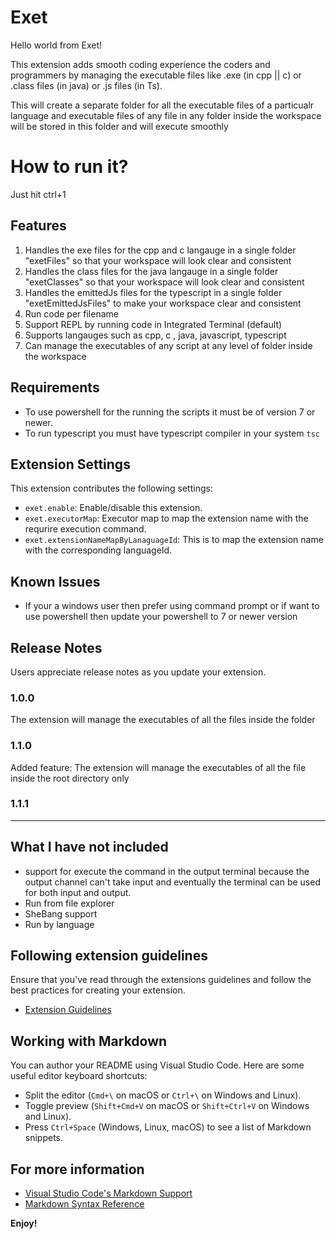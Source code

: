 # Exet 

Hello world from Exet!

This extension adds smooth coding experience the coders and programmers by managing the executable files like .exe (in cpp || c)
or .class files (in java) or .js files (in Ts).

This will create a separate folder for all the executable files of a particualr language and executable files of any file in any folder inside the workspace will be stored in this folder and will execute smoothly

# How to run it?
Just hit ctrl+1

## Features

1. Handles the exe files for the cpp and c langauge in a single folder "exetFiles" so that your workspace will look clear and consistent
2. Handles the class files for the java langauge in a single folder "exetClasses" so that your workspace will look clear and consistent
3. Handles the emittedJs files for the typescript in a single folder "exetEmittedJsFiles" to make your workspace clear and consistent
4. Run code per filename
5. Support REPL by running code in Integrated Terminal (default)
6. Supports langauges such as cpp, c , java, javascript, typescript
7. Can manage the executables of any script at any level of folder inside the workspace 


## Requirements

- To use powershell for the running the scripts it must be of version 7 or newer.
- To run typescript you must have typescript compiler in your system `tsc`

## Extension Settings

This extension contributes the following settings:

* `exet.enable`: Enable/disable this extension.
* `exet.executorMap`: Executor map to map the extension name with the requrire execution command.
* `exet.extensionNameMapByLanaguageId`: This is to map the extension name with the corresponding languageId.

## Known Issues

- If your a windows user then prefer using command prompt or if want to use powershell then update your powershell to 7 or newer version 

## Release Notes

Users appreciate release notes as you update your extension.

### 1.0.0

The extension will manage the executables of all the files inside the folder

### 1.1.0

Added feature: The extension will manage the executables of all the file inside the root directory only

### 1.1.1

---

## What I have not included

- support for execute the command in the output terminal because the output channel can't take input and eventually the terminal can be used for both input and output.
- Run from file explorer 
- SheBang support
- Run by language

## Following extension guidelines

Ensure that you've read through the extensions guidelines and follow the best practices for creating your extension.

* [Extension Guidelines](https://code.visualstudio.com/api/references/extension-guidelines)

## Working with Markdown

You can author your README using Visual Studio Code. Here are some useful editor keyboard shortcuts:

* Split the editor (`Cmd+\` on macOS or `Ctrl+\` on Windows and Linux).
* Toggle preview (`Shift+Cmd+V` on macOS or `Shift+Ctrl+V` on Windows and Linux).
* Press `Ctrl+Space` (Windows, Linux, macOS) to see a list of Markdown snippets.

## For more information

* [Visual Studio Code's Markdown Support](http://code.visualstudio.com/docs/languages/markdown)
* [Markdown Syntax Reference](https://help.github.com/articles/markdown-basics/)

**Enjoy!**

